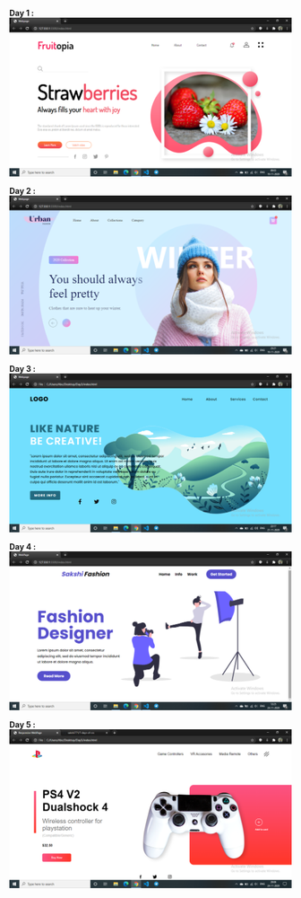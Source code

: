 <b>Day 1 :</b>
![](https://github.com/sakshi771/7-days-of-css/blob/master/Screenshots/SS1.png)


<b>Day 2 :</b>
![](https://github.com/sakshi771/7-days-of-css/blob/master/Screenshots/SS2.png)

<b>Day 3 :</b>
![](https://github.com/sakshi771/7-days-of-css/blob/master/Screenshots/SS3.png)

<b>Day 4 :</b>
![](https://github.com/sakshi771/7-days-of-css/blob/master/Screenshots/SS4.png)

<b>Day 5 :</b>
![](https://github.com/sakshi771/7-days-of-css/blob/master/Screenshots/SS5.png)
